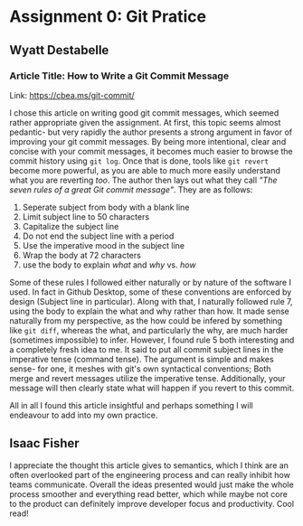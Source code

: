 # Assignment 0: Git Pratice
## Wyatt Destabelle

### Article Title: How to Write a Git Commit Message
Link: <https://cbea.ms/git-commit/>

I chose this article on writing good git commit messages, which seemed rather appropriate given the assignment. At first, this topic seems almost pedantic- but very rapidly the author presents a strong argument in favor of improving your git commit messages. By being more intentional, clear and concise with your commit messages, it becomes much easier to browse the commit history using `git log`. Once that is done, tools like `git revert` become more powerful, as you are able to much more easily understand what you are reverting *too*. The author then lays out what they call *"The seven rules of a great Git commit message"*. They are as follows:

1. Seperate subject from body with a blank line
2. Limit subject line to 50 characters
3. Capitalize the subject line
4. Do not end the subject line with a period
5. Use the imperative mood in the subject line
6. Wrap the body at 72 characters
7. use the body to explain *what* and *why* vs. *how*

Some of these rules I followed either naturally or by nature of the software I used. In fact in Github Desktop, some of these conventions are enforced by design (Subject line in particular). Along with that, I naturally followed rule 7, using the body to explain the what and why rather than how. It made sense naturally from my perspective, as the how could be infered by something like `git diff`, whereas the what, and particularly the why, are much harder (sometimes impossible) to infer. However, I found rule 5 both interesting and a completely fresh idea to me. It said to put all commit subject lines in the imperative tense (command tense). The argument is simple and makes sense- for one, it meshes with git's own syntactical conventions; Both merge and revert messages utilize the imperative tense. Additionally, your message will then clearly state what will happen if you revert to this commit.

All in all I found this article insightful and perhaps something I will endeavour to add into my own practice.

## Isaac Fisher

I appreciate the thought this article gives to semantics, which I think are an often overlooked part of the engineering process and can really inhibit how teams communicate. Overall the ideas presented would just make the whole process smoother and everything read better, which while maybe not core to the product can definitely improve developer focus and productivity. Cool read!